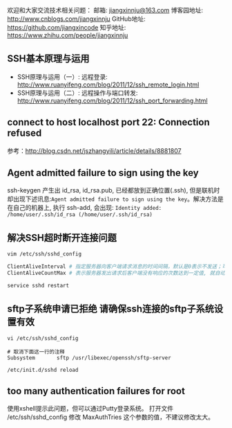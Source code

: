 欢迎和大家交流技术相关问题：
邮箱: jiangxinnju@163.com
博客园地址: http://www.cnblogs.com/jiangxinnju
GitHub地址: https://github.com/jiangxincode
知乎地址: https://www.zhihu.com/people/jiangxinnju


## SSH基本原理与运用

* SSH原理与运用（一）: 远程登录: http://www.ruanyifeng.com/blog/2011/12/ssh_remote_login.html
* SSH原理与运用（二）: 远程操作与端口转发: http://www.ruanyifeng.com/blog/2011/12/ssh_port_forwarding.html

## connect to host localhost port 22: Connection refused

参考：http://blog.csdn.net/jszhangyili/article/details/8881807

## Agent admitted failure to sign using the key

ssh-keygen 产生出 id_rsa, id_rsa.pub, 已经都放到正确位置(.ssh), 但是联机时却出现下述讯息:`Agent admitted failure to sign using the key`。解决方法是在自己的机器上, 执行 ssh-add, 会出现: `Identity added: /home/user/.ssh/id_rsa (/home/user/.ssh/id_rsa)`

## 解决SSH超时断开连接问题

```sh
vim /etc/ssh/sshd_config

ClientAliveInterval # 指定服务器向客户端请求消息的时间间隔，默认是0表示不发送；可以改为60表示每分钟发送一次
ClientAliveCountMax # 表示服务器发出请求后客户端没有响应的次数达到一定值, 就自动断开

service sshd restart
```

## sftp子系统申请已拒绝 请确保ssh连接的sftp子系统设置有效

```shell
vi /etc/ssh/sshd_config

# 取消下面这一行的注释
Subsystem       sftp /usr/libexec/openssh/sftp-server

/etc/init.d/sshd reload
```

## too many authentication failures for root

使用xshell提示此问题，但可以通过Putty登录系统。
打开文件 /etc/ssh/sshd_config
修改 MaxAuthTries 这个参数的值，不建议修改太大。